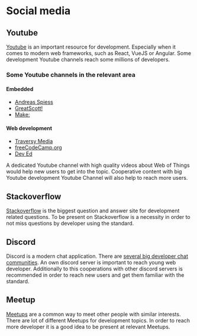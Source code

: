 # Social media

## Youtube

[Youtube](https://www.youtube.com/) is an important resource for development. 
Especially when it comes to modern web frameworks, such as React, VueJS or Angular. Some development Youtube channels 
reach some millions of developers.

### Some Youtube channels in the relevant area

#### Embedded

- [Andreas Spiess](https://www.youtube.com/channel/UCu7_D0o48KbfhpEohoP7YSQ)
- [GreatScott!](https://www.youtube.com/user/greatscottlab)
- [Make:](https://www.youtube.com/c/MAKE/featured)

#### Web development

- [Traversy Media](https://www.youtube.com/c/TraversyMedia/featured)
- [freeCodeCamp.org](https://www.youtube.com/c/Freecodecamp/videos)
- [Dev Ed](https://www.youtube.com/c/DevEd/videos)

A dedicated Youtube channel with high quality videos about Web of Things would help new users to get into the topic.
Cooperative content with big Youtube development Youtube Channel will also help to reach more users.

## Stackoverflow

[Stackoverflow](https://stackoverflow.com/) is the biggest question and answer site for development related questions. 
To be present on Stackoverflow is a necessity in order to not miss questions by developer using the standard.

## Discord

Discord is a modern chat application. There are [several big developer chat communities](https://www.devsurvival.com/top-10-discord-servers-for-developers/).
An own discord server is important to reach young web developer. Additionally to this cooperations with other 
discord servers is recommended in order to reach new users and get them familiar with the standard.

## Meetup

[Meetups](https://www.meetup.com/) are a common way to meet other people with similar interests. 
There are lot of different Meetups for development topics. 
In order to reach more developer it is a good idea to be present at relevant Meetups.